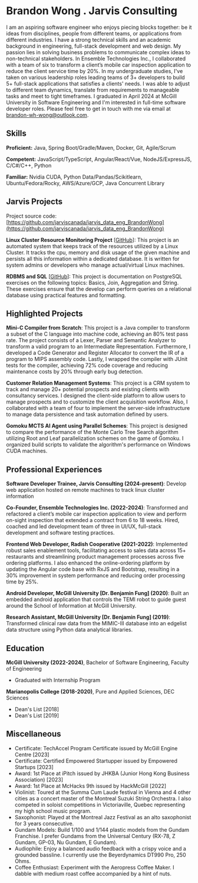 # Brandon Wong . Jarvis Consulting

I am an aspiring software engineer who enjoys piecing blocks together: be it ideas from disciplines, people from different teams, or applications from different industries. I have a strong technical skills and an academic background in engineering, full-stack development and web design.
My passion lies in solving business problems to communicate complex ideas to non-technical stakeholders. In Ensemble Technologies Inc., I collaborated with a team of six to transform a client’s mobile car inspection application to reduce the client service time by 20%.
In my undergraduate studies, I've taken on various leadership roles leading teams of 3+ developers to build 5+ full-stack applications that satisfies a clients' needs. I was able to adjust to different team dynamics, translate from requirements to manageable tasks and meet to tight timeframes.
I graduated in April 2024 at McGill University in Software Engineering and I'm interested in full-time software developer roles. Please feel free to get in touch with me via email at brandon-wh-wong@outlook.com.

## Skills

**Proficient:** Java, Spring Boot/Gradle/Maven, Docker, Git, Agile/Scrum

**Competent:** JavaScript/TypeScript, Angular/React/Vue, NodeJS/ExpressJS, C/C#/C++, Python

**Familiar:** Nvidia CUDA, Python Data/Pandas/Scikitlearn, Ubuntu/Fedora/Rocky, AWS/Azure/GCP, Java Concurrent Library

## Jarvis Projects

Project source code: [https://github.com/jarviscanada/jarvis_data_eng_BrandonWong](https://github.com/jarviscanada/jarvis_data_eng_BrandonWong)


**Linux Cluster Resource Monitoring Project** [[GitHub](https://github.com/jarviscanada/jarvis_data_eng_BrandonWong/tree/master/linux_sql)]: This project is an automated system that keeps track of the resources utilized by a Linux Cluster. It tracks the cpu, memory and disk usage of the given machine and persists all this information within a dedicated database. It is written for system admins or developers who manage actual/virtual Linux machines.

**RDBMS and SQL** [[GitHub](https://github.com/jarviscanada/jarvis_data_eng_BrandonWong/tree/master/sql)]: This project is documentation on PostgreSQL exercises on the following topics: Basics, Join, Aggregation and String. These exercises ensure that the develop can perform queries on a relational database using practical features and formatting.


## Highlighted Projects
**Mini-C Compiler from Scratch**: This project is a Java compiler to transform a subset of the C language into machine code, achieving an 80% test pass rate. The project consists of a Lexer, Parser and Semantic Analyzer to transform a valid program to an Intermediate Representation. Furthermore, I developed a Code Generator and Register Allocator to convert the IR of a program to MIPS assembly code. Lastly, I wrapped the compiler with JUnit tests for the compiler, achieving 72% code coverage and reducing maintenance costs by 20% through early bug detection.

**Customer Relation Management Systems**: This project is a CRM system to track and manage 20+ potential prospects and existing clients with consultancy services. I designed the client-side platform to allow users to manage prospects and to customize the client acquisition workflow. Also, I collaborated with a team of four to implement the server-side infrastructure to manage data persistence and task automation defined by users.

**Gomoku MCTS AI Agent using Parallel Schemes**: This project is designed to compare the performance of the Monte Carlo Tree Search algorithm utilizing Root and Leaf parallelization schemes on the game of Gomoku. I organized build scripts to validate the algorithm's performance on Windows CUDA machines.


## Professional Experiences

**Software Developer Trainee, Jarvis Consulting (2024-present)**: Develop web application hosted on remote machines to track linux cluster information

**Co-Founder, Ensemble Technologies Inc. (2022-2024)**: Transformed and refactored a client’s mobile car inspection application to view and perform on-sight inspection that extended a contract from 6 to 18 weeks. Hired, coached and led development team of three in UI/UX, full-stack development and software testing practices.

**Frontend Web Developer, Radish Cooperative (2021-2022)**: Implemented robust sales enablement tools, facilitating access to sales data across 15+ restaurants and streamlining product management processes across five ordering platforms. I also enhanced the online-ordering platform by updating the Angular code base with RxJS and Bootstrap, resulting in a 30% improvement in system performance and reducing order processing time by 25%.

**Android Developer, McGill University [Dr. Benjamin Fung] (2020)**: Built an embedded android application that controls the TEMI robot to guide guest around the School of Information at McGill University.

**Research Assistant, McGill University [Dr. Benjamin Fung] (2019)**: Transformed clinical raw data from the MIMIC-III database into an edgelist data structure using Python data analytical libraries.


## Education
**McGill University (2022-2024)**, Bachelor of Software Engineering, Faculty of Engineering
- Graduated with Internship Program

**Marianopolis College (2018-2020)**, Pure and Applied Sciences, DEC Sciences
- Dean's List [2018]
- Dean's List [2019]


## Miscellaneous
- Certificate: TechAccel Program Certificate issued by McGill Engine Centre [2023]
- Certificate: Certified Empowered Startupper issued by Empowered Startups [2023]
- Award: 1st Place at iPitch issued by JHKBA (Junior Hong Kong Business Association) [2023]
- Award: 1st Place at McHacks 9th issued by HackMcGill [2022]
- Violinist: Toured at the Summa Cum Laude festival in Vienna and 4 other cities as a concert master of the Montreal Suzuki String Orchestra. I also competed in soloist competitions in Victoriaville, Quebec representing my high school music program.
- Saxophonist: Played at the Montreal Jazz Festival as an alto saxophonist for 3 years consecutive.
- Gundam Models: Build 1/100 and 1/144 plastic models from the Gundam Franchise. I prefer Gundams from the Universal Century (RX-78, Z Gundam, GP-03, Nu Gundam, E Gundam).
- Audiophile: Enjoy a balanced audio feedback with a crispy voice and a grounded bassline. I currently use the Beyerdynamics DT990 Pro, 250 Ohms.
- Coffee Enthusiast: Experiment with the Aeropress Coffee Maker. I dabble with medium roast coffee accompanied by a hint of nuts.